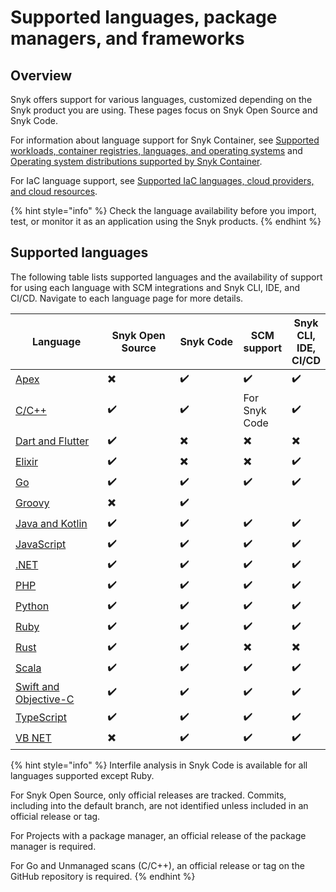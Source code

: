 # Supported languages, package managers, and frameworks

## Overview

Snyk offers support for various languages, customized depending on the Snyk product you are using. These pages focus on Snyk Open Source and Snyk Code.&#x20;

For information about language support for Snyk Container, see [Supported workloads, container registries, languages, and operating systems](../scan-with-snyk/snyk-container/kubernetes-integration/overview-of-kubernetes-integration/supported-workloads-container-registries-languages-and-operating-systems.md) and [Operating system distributions supported by Snyk Container](../scan-with-snyk/snyk-container/how-snyk-container-works/operating-system-distributions-supported-by-snyk-container.md).

For IaC language support, see [Supported IaC languages, cloud providers, and cloud resources](../scan-with-snyk/snyk-iac/supported-iac-languages-cloud-providers-and-cloud-resources/).

{% hint style="info" %}
Check the language availability before you import, test, or monitor it as an application using the Snyk products.
{% endhint %}

## Supported languages

The following table lists supported languages and the availability of support for using each language with SCM integrations and Snyk CLI, IDE, and CI/CD. Navigate to each language page for more details.

<table><thead><tr><th width="270">Language</th><th width="225">Snyk Open Source</th><th width="210">Snyk Code</th><th data-hidden>SCM support</th><th data-hidden>Snyk CLI, IDE, CI/CD</th></tr></thead><tbody><tr><td><a href="supported-languages-list/apex.md">Apex</a></td><td><span data-gb-custom-inline data-tag="emoji" data-code="2716">✖️</span></td><td>✔️</td><td>✔️</td><td>✔️</td></tr><tr><td><a href="supported-languages-list/c-c++/">C/C++</a></td><td>✔️</td><td>✔️</td><td>For Snyk Code</td><td>✔️</td></tr><tr><td><a href="supported-languages-list/dart-and-flutter.md">Dart and Flutter</a></td><td>✔️</td><td><span data-gb-custom-inline data-tag="emoji" data-code="2716">✖️</span></td><td><span data-gb-custom-inline data-tag="emoji" data-code="2716">✖️</span></td><td><span data-gb-custom-inline data-tag="emoji" data-code="2716">✖️</span></td></tr><tr><td><a href="supported-languages-list/elixir.md">Elixir</a></td><td>✔️</td><td><span data-gb-custom-inline data-tag="emoji" data-code="2716">✖️</span></td><td><span data-gb-custom-inline data-tag="emoji" data-code="2716">✖️</span></td><td>✔️</td></tr><tr><td><a href="supported-languages-list/go.md">Go</a></td><td>✔️</td><td>✔️</td><td>✔️</td><td>✔️</td></tr><tr><td><a href="supported-languages-list/groovy.md">Groovy</a></td><td><span data-gb-custom-inline data-tag="emoji" data-code="2716">✖️</span></td><td>✔️</td><td></td><td></td></tr><tr><td><a href="supported-languages-list/java-and-kotlin/">Java and Kotlin</a></td><td>✔️</td><td>✔️</td><td>✔️</td><td>✔️</td></tr><tr><td><a href="supported-languages-list/javascript/">JavaScript</a></td><td>✔️</td><td>✔️</td><td>✔️</td><td>✔️</td></tr><tr><td><a href="supported-languages-list/.net/">.NET</a></td><td>✔️</td><td>✔️</td><td>✔️</td><td>✔️</td></tr><tr><td><a href="supported-languages-list/php.md">PHP</a></td><td>✔️</td><td>✔️</td><td>✔️</td><td>✔️</td></tr><tr><td><a href="supported-languages-list/python/">Python</a></td><td>✔️</td><td>✔️</td><td>✔️</td><td>✔️</td></tr><tr><td><a href="supported-languages-list/ruby.md">Ruby</a></td><td>✔️</td><td>✔️</td><td>✔️</td><td>✔️</td></tr><tr><td><a href="supported-languages-list/rust.md">Rust</a></td><td>✔️</td><td><span data-gb-custom-inline data-tag="emoji" data-code="2714">✔️</span></td><td><span data-gb-custom-inline data-tag="emoji" data-code="2716">✖️</span></td><td><span data-gb-custom-inline data-tag="emoji" data-code="2716">✖️</span></td></tr><tr><td><a href="supported-languages-list/scala.md">Scala</a></td><td>✔️</td><td>✔️</td><td>✔️</td><td>✔️</td></tr><tr><td><a href="supported-languages-list/swift-and-objective-c.md">Swift and Objective-C</a></td><td>✔️</td><td>✔️</td><td>✔️</td><td>✔️</td></tr><tr><td><a href="supported-languages-list/typescript.md">TypeScript</a></td><td>✔️</td><td>✔️</td><td>✔️</td><td>✔️</td></tr><tr><td><a href="supported-languages-list/vb.net.md">VB NET</a></td><td><span data-gb-custom-inline data-tag="emoji" data-code="2716">✖️</span></td><td>✔️</td><td>✔️</td><td>✔️</td></tr></tbody></table>

{% hint style="info" %}
Interfile analysis in Snyk Code is available for all languages supported except Ruby.

For Snyk Open Source, only official releases are tracked. Commits, including into the default branch, are not identified unless included in an official release or tag.&#x20;

For Projects with a package manager, an official release of the package manager is required.&#x20;

For Go and Unmanaged scans (C/C++), an official release or tag on the GitHub repository is required.
{% endhint %}
